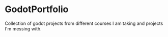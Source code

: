 # GodotPortfolio
Collection of godot projects from different courses I am taking and projects I'm messing with.
